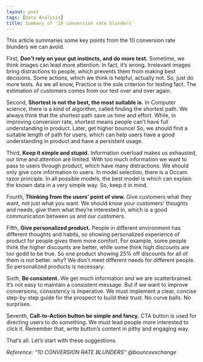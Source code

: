 ```yaml
---
layout: post   
tags: [Data Analysis]  
title: Summary of '10 conversion rate blunders'
---
```


This article summaries some key points from the 10 conversion rate blunders we can avoid.

First, **Don’t rely on your gut instincts, and do more test.** Sometime, we think images can lead more attention. In fact, it’s wrong. Irrelevant images bring distractions to people, which prevents them from making best decisions. Some actions, which we think is helpful, actually not. So, just do more tests. As we all know, Practice is the sole criterion for testing fact. The estimation of customers comes from our test over and over again.

Second, **Shortest is not the best, the most suitable is.** In Computer science, there is a kind of algorithm, called finding the shortest path. We always think that the shortest path save us time and effort. While, in improving conversion rate, shortest means people can’t have full understanding in product. Later, get higher bounce! So, we should find a suitable length of path for users, which can help users have a good understanding in product and have a persistent usage.

Third, **Keep it simple and stupid.** Information overload makes us exhausted,  our time and attention are limited. With too much information we want to pass to users through product,  which have many distractions. We should only give core information to users. In model selection, there is a Occam razor principle. In all possible models, the best model is which can explain the known data in a very simple way. So, keep it in mind.

Fourth, **Thinking from the users’ point of view.** Give customers what they want, not just what you want. We should know your customers’ thoughts and needs, give them what they’re interested in, which is a good communication between us and our customers.

Fifth, **Give personalized product.** People in different environment has different thoughts and habits, so showing personalized experience of product for people gives them more comfort. For example, some people think the higher discounts are better, while some think high discounts are too godd to be true. So 
one product showing 25% off discounts for all of them is not better. why? We don't meet different needs for different people. So personalized products is necessary.

Sixth, **Be consistent.** We get much information and we are scatterbrained. It’s not easy to maintain a consistent message. But if we want to improve conversions, consistency is imperative. We must implement a clear, concise step-by-step guide for the prospect to build their trust. No curve balls. No surprises.

Seventh, **Call-to-Action button be simple and fancy.** CTA button is used for directing users to do something. We must lead people more interested to click it. Remember that, write button’s content in pithy and engaging way.

That’s all. Let’s start with these suggestions.


*Reference: “10 CONVERSION RATE BLUNDERS” @bounceexchange*